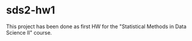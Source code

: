 # sds2-hw1
This project has been done as first HW for the "Statistical Methods in Data Science II" course.
